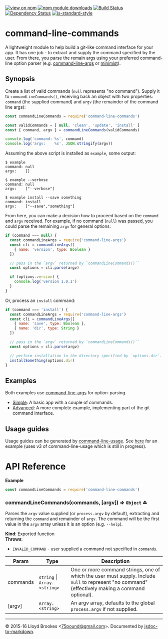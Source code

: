 [![view on npm](http://img.shields.io/npm/v/command-line-commands.svg)](https://www.npmjs.org/package/command-line-commands)
[![npm module downloads](http://img.shields.io/npm/dt/command-line-commands.svg)](https://www.npmjs.org/package/command-line-commands)
[![Build Status](https://travis-ci.org/75lb/command-line-commands.svg?branch=master)](https://travis-ci.org/75lb/command-line-commands)
[![Dependency Status](https://david-dm.org/75lb/command-line-commands.svg)](https://david-dm.org/75lb/command-line-commands)
[![js-standard-style](https://img.shields.io/badge/code%20style-standard-brightgreen.svg)](https://github.com/feross/standard)

# command-line-commands
A lightweight module to help build a git-like command interface for your app. It has one job - to extract and supply the command specified by the user. From there, you parse the remain args using your preferred command-line option parser (e.g. [command-line-args](https://github.com/75lb/command-line-args) or [minimist](https://github.com/substack/minimist)).

## Synopsis

Create a list of valid commands (`null` represents "no command"). Supply it to `commandLineCommands()`, receiving back an object with two properties: `command` (the supplied command) and `argv` (the remainder of the command line args):
```js
const commandLineCommands = require('command-line-commands')

const validCommands = [ null, 'clean', 'update', 'install' ]
const { command, argv } = commandLineCommands(validCommands)

console.log('command: %s', command)
console.log('argv:    %s', JSON.stringify(argv))
```

Assuming the above script is installed as `example`, some output:
```
$ example
command: null
argv:    []

$ example --verbose
command: null
argv:    ["--verbose"]

$ example install --save something
command: install
argv:    ["--save","something"]
```

From here, you can make a decision how to proceed based on the `command` and `argv` received. For example, if no command (`null`) was passed, you could parse the remaining `argv` for general options:

```js
if (command === null) {
  const commandLineArgs = require('command-line-args')
  const cli = commandLineArgs([
    { name: 'version', type: Boolean }
  ])

  // pass in the `argv` returned by `commandLineCommands()``
  const options = cli.parse(argv)

  if (options.version) {
    console.log('version 1.0.1')
  }
}
```

Or, process an `install` command:
```js
if (command === 'install') {
  const commandLineArgs = require('command-line-args')
  const cli = commandLineArgs([
    { name: 'save', type: Boolean },
    { name: 'dir', type: String }
  ])

  // pass in the `argv` returned by `commandLineCommands()``
  const options = cli.parse(argv)

  // perform installation to the directory specified by `options.dir`.
  installSomething(options.dir)
}
```

## Examples

Both examples use [command-line-args](https://github.com/75lb/command-line-args) for option-parsing.

- [Simple](https://github.com/75lb/command-line-commands/blob/master/example/simple.js): A basic app with a couple of commands.
- [Advanced](https://github.com/75lb/command-line-commands/blob/master/example/advanced/git.js): A more complete example, implementing part of the git command interface.

## Usage guides

Usage guides can be generated by [command-line-usage](https://github.com/75lb/command-line-usage). See [here](https://github.com/75lb/command-line-commands/blob/master/example/advanced/git.js) for an example (uses v3 of command-line-usage which is still in progress).

# API Reference
**Example**  
```js
const commandLineCommands = require('command-line-commands')
```
<a name="exp_module_command-line-commands--commandLineCommands"></a>

### commandLineCommands(commands, [argv]) ⇒ <code>Object</code> ⏏
Parses the `argv` value supplied (or `process.argv` by default), extracting and returning the `command` and remainder of `argv`. The command will be the first value in the `argv` array unless it is an option (e.g. `--help`).

**Kind**: Exported function  
**Throws**:

- `INVALID_COMMAND` - user supplied a command not specified in `commands`.


| Param | Type | Description |
| --- | --- | --- |
| commands | <code>string</code> &#124; <code>Array.&lt;string&gt;</code> | One or more command strings, one of which the user must supply. Include `null` to represent "no command" (effectively making a command optional). |
| [argv] | <code>Array.&lt;string&gt;</code> | An argv array, defaults to the global `process.argv` if not supplied. |


* * *

&copy; 2015-16 Lloyd Brookes \<75pound@gmail.com\>. Documented by [jsdoc-to-markdown](https://github.com/jsdoc2md/jsdoc-to-markdown).
